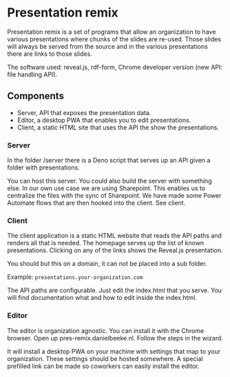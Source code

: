 # Presentation remix

Presentation remix is a set of programs that allow an organization to have various presentations where chunks of the slides are re-used. Those slides will always be served from the source and in the various presentations there are links to those slides.

The software used: reveal.js, rdf-form, Chrome developer version (new API: file handling API).

## Components

- Server, API that exposes the presentation data.
- Editor, a desktop PWA that enables you to edit presentations.
- Client, a static HTML site that uses the API the show the presentations.

### Server

In the folder /server there is a Deno script that serves up an API given a folder with presentations. 

You can host this server. You could also build the server with something else. In our own use case we are using Sharepoint. This enables us to centralize the files with the sync of Sharepoint. We have made some Power Automate flows that are then hooked into the client. See client. 

### Client

The client application is a static HTML website that reads the API paths and renders all that is needed.
The homepage serves up the list of known presentations. Clicking on any of the links shows the Reveal.js presentation.

You should but this on a domain, it can not be placed into a sub folder.

Example: `presentations.your-organization.com`

The API paths are configurable. Just edit the index.html that you serve.
You will find documentation what and how to edit inside the index.html.

### Editor

The editor is organization agnostic. You can install it with the Chrome browser. Open up pres-remix.danielbeeke.nl. Follow the steps in the wizard.

It will install a desktop PWA on your machine with settings that map to your organization. These settings should be hosted somewhere. A special prefilled link can be made so coworkers can easily install the editor.